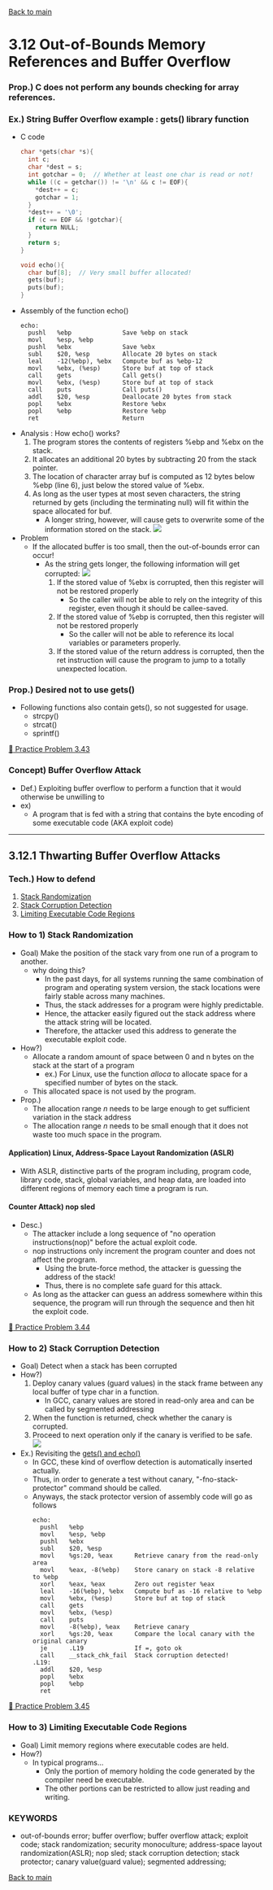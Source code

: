 [Back to main](../../main.md)

# 3.12 Out-of-Bounds Memory References and Buffer Overflow

### Prop.) C does not perform any bounds checking for array references. 

### Ex.) String Buffer Overflow example : gets() library function
* C code
  ```c
  char *gets(char *s){
    int c;
    char *dest = s;
    int gotchar = 0;  // Whether at least one char is read or not!
    while ((c = getchar()) != '\n' && c != EOF){
      *dest++ = c;
      gotchar = 1;
    }
    *dest++ = '\0';
    if (c == EOF && !gotchar){
      return NULL;
    }
    return s;
  }

  void echo(){
    char buf[8];  // Very small buffer allocated!
    gets(buf);
    puts(buf);
  }
  ```
* Assembly of the function echo()
  ```assembly
  echo:
    pushl   %ebp              Save %ebp on stack
    movl    %esp, %ebp        
    pushl   %ebx              Save %ebx
    subl    $20, %esp         Allocate 20 bytes on stack
    leal    -12(%ebp), %ebx   Compute buf as %ebp-12
    movl    %ebx, (%esp)      Store buf at top of stack
    call    gets              Call gets()
    movl    %ebx, (%esp)      Store buf at top of stack
    call    puts              Call puts()
    addl    $20, %esp         Deallocate 20 bytes from stack
    popl    %ebx              Restore %ebx
    popl    %ebp              Restore %ebp
    ret                       Return
  ```
* Analysis : How echo() works?
  1. The program stores the contents of registers %ebp and %ebx on the stack.
  2. It allocates an additional 20 bytes by subtracting 20 from the stack pointer.
  3. The location of character array buf is computed as 12 bytes below %ebp (line 6), just below the stored value of %ebx.
  4. As long as the user types at most seven characters, the string returned by gets (including the terminating null) will fit within the space allocated for buf.
     * A longer string, however, will cause gets to overwrite some of the information stored on the stack.
       ![](https://github.com/JoonHyeok-hozy-Kim/computer_systems_study/blob/main/contents/ch_03/images/03_12_00_stack.png)
* Problem
  * If the allocated buffer is too small, then the out-of-bounds error can occur!
    * As the string gets longer, the following information will get corrupted:
      ![](https://github.com/JoonHyeok-hozy-Kim/computer_systems_study/blob/main/contents/ch_03/images/03_12_00_table.png)
      1. If the stored value of %ebx is corrupted, then this register will not be restored properly
         * So the caller will not be able to rely on the integrity of this register, even though it should be callee-saved.
      2. If the stored value of %ebp is corrupted, then this register will not be restored properly
         * So the caller will not be able to reference its local variables or parameters properly.
      3. If the stored value of the return address is corrupted, then the ret instruction will cause the program to jump to a totally unexpected location.

### Prop.) Desired not to use gets()
* Following functions also contain gets(), so not suggested for usage.
  * strcpy()
  * strcat()
  * sprintf()


[:orange_book: Practice Problem 3.43](https://github.com/JoonHyeok-hozy-Kim/computer_systems_study/blob/main/contents/ch_03/problems/practice_problems.md#-practice-problem-343)


### Concept) Buffer Overflow Attack
* Def.) Exploiting buffer overflow to perform a function that it would otherwise be unwilling to
* ex)
  * A program that is fed with a string that contains the byte encoding of some executable code (AKA exploit code)


---


## 3.12.1 Thwarting Buffer Overflow Attacks

### Tech.) How to defend
1. [Stack Randomization](https://github.com/JoonHyeok-hozy-Kim/computer_systems_study/blob/main/contents/ch_03/notes/12.md#how-to-1-stack-randomization)
2. [Stack Corruption Detection](https://github.com/JoonHyeok-hozy-Kim/computer_systems_study/blob/main/contents/ch_03/notes/12.md#how-to-2-stack-corruption-detection)
3. [Limiting Executable Code Regions](https://github.com/JoonHyeok-hozy-Kim/computer_systems_study/blob/main/contents/ch_03/notes/12.md#how-to-3-limiting-executable-code-regions)


### How to 1) Stack Randomization
* Goal) Make the position of the stack vary from one run of a program to another.
  * why doing this?
    * In the past days, for all systems running the same combination of program and operating system version, the stack locations were fairly stable across many machines.
    * Thus, the stack addresses for a program were highly predictable.
    * Hence, the attacker easily figured out the stack address where the attack string will be located.
    * Therefore, the attacker used this address to generate the executable exploit code.
* How?)
  * Allocate a random amount of space between 0 and n bytes on the stack at the start of a program
    * ex.) For Linux, use the function *alloca* to allocate space for a specified number of bytes on the stack.
  * This allocated space is not used by the program.
* Prop.)
  * The allocation range *n* needs to be large enough to get sufficient variation in the stack address
  * The allocation range *n* needs to be small enough that it does not waste too much space in the program.
#### Application) Linux, Address-Space Layout Randomization (ASLR)
* With ASLR, distinctive parts of the program including, program code, library code, stack, global variables, and heap data, are loaded into different regions of memory each time a program is run.
#### Counter Attack) nop sled
* Desc.)
  * The attacker include a long sequence of "no operation instructions(nop)" before the actual exploit code.
  * nop instructions only increment the program counter and does not affect the program.
    * Using the brute-force method, the attacker is guessing the address of the stack!
    * Thus, there is no complete safe guard for this attack.
  * As long as the attacker can guess an address somewhere within this sequence, the program will run through the sequence and then hit the exploit code.


[:orange_book: Practice Problem 3.44](https://github.com/JoonHyeok-hozy-Kim/computer_systems_study/blob/main/contents/ch_03/problems/practice_problems.md#-practice-problem-344)



### How to 2) Stack Corruption Detection
* Goal) Detect when a stack has been corrupted
* How?) 
  1. Deploy canary values (guard values) in the stack frame between any local buffer of type char in a function.
     * In GCC, canary values are stored in read-only area and can be called by segmented addressing
  2. When the function is returned, check whether the canary is corrupted.
  3. Proceed to next operation only if the canary is verified to be safe.    
  ![](https://github.com/JoonHyeok-hozy-Kim/computer_systems_study/blob/main/contents/ch_03/images/03_12_01_canary.png)
* Ex.) Revisiting the [gets() and echo()](https://github.com/JoonHyeok-hozy-Kim/computer_systems_study/blob/main/contents/ch_03/notes/12.md#ex-string-buffer-overflow-example--gets-library-function)
  * In GCC, these kind of overflow detection is automatically inserted actually.
  * Thus, in order to generate a test without canary, "-fno-stack-protector" command should be called.
  * Anyways, the stack protector version of assembly code will go as follows
    ```assembly
    echo:
      pushl   %ebp
      movl    %esp, %ebp
      pushl   %ebx
      subl    $20, %esp
      movl    %gs:20, %eax      Retrieve canary from the read-only area
      movl    %eax, -8(%ebp)    Store canary on stack -8 relative to %ebp
      xorl    %eax, %eax        Zero out register %eax
      leal    -16(%ebp), %ebx   Compute buf as -16 relative to %ebp
      movl    %ebx, (%esp)      Store buf at top of stack
      call    gets
      movl    %ebx, (%esp)
      call    puts
      movl    -8(%ebp), %eax    Retrieve canary
      xorl    %gs:20, %eax      Compare the local canary with the original canary
      je      .L19              If =, goto ok
      call    __stack_chk_fail  Stack corruption detected!
    .L19:
      addl    $20, %esp
      popl    %ebx
      popl    %ebp
      ret
    ```


[:orange_book: Practice Problem 3.45](https://github.com/JoonHyeok-hozy-Kim/computer_systems_study/blob/main/contents/ch_03/problems/practice_problems.md#-practice-problem-345)




### How to 3) Limiting Executable Code Regions
* Goal) Limit memory regions where executable codes are held.
* How?)
  * In typical programs...
    * Only the portion of memory holding the code generated by the compiler need be executable.
    * The other portions can be restricted to allow just reading and writing.



### KEYWORDS
* out-of-bounds error; buffer overflow; buffer overflow attack; exploit code; stack randomization; security monoculture; address-space layout randomization(ASLR); nop sled; stack corruption detection; stack protector; canary value(guard value); segmented addressing; 


[Back to main](../../main.md)